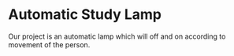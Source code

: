 # Automatic Study Lamp
Our project is an automatic lamp which will off and on according to movement of the person. 
